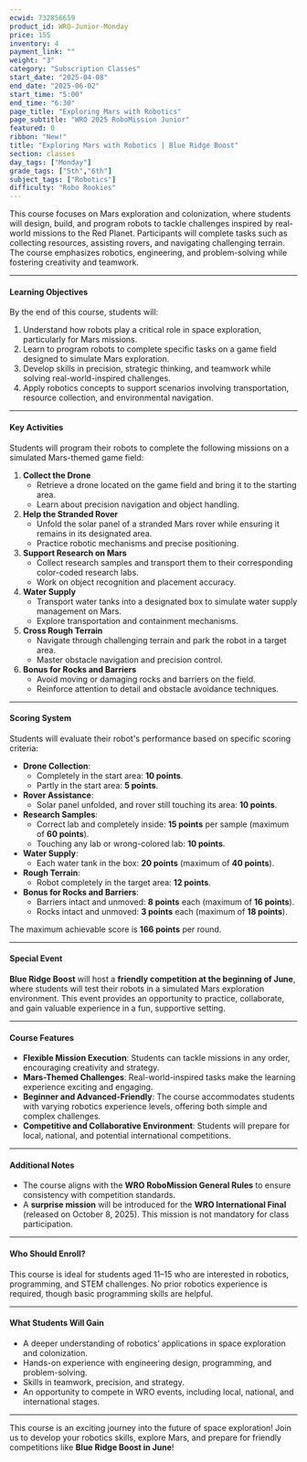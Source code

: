 ```yaml
---
ecwid: 732856659
product_id: WRO-Junior-Monday
price: 155
inventory: 4
payment_link: ""
weight: "3"
category: "Subscription Classes"
start_date: "2025-04-08"
end_date: "2025-06-02"
start_time: "5:00"
end_time: "6:30"
page_title: "Exploring Mars with Robotics"
page_subtitle: "WRO 2025 RoboMission Junior"
featured: 0
ribbon: "New!"
title: "Exploring Mars with Robotics | Blue Ridge Boost"
section: classes
day_tags: ["Monday"]
grade_tags: ["5th","6th"]
subject_tags: ["Robotics"]
difficulty: "Robo Rookies"
---
```

<p><strong></strong></p><p>This course focuses on Mars exploration and colonization, where students will design, build, and program robots to tackle challenges inspired by real-world missions to the Red Planet. Participants will complete tasks such as collecting resources, assisting rovers, and navigating challenging terrain. The course emphasizes robotics, engineering, and problem-solving while fostering creativity and teamwork.</p><hr><h4><strong>Learning Objectives</strong></h4><p>By the end of this course, students will:</p><ol> <li>Understand how robots play a critical role in space exploration, particularly for Mars missions.</li> <li>Learn to program robots to complete specific tasks on a game field designed to simulate Mars exploration.</li> <li>Develop skills in precision, strategic thinking, and teamwork while solving real-world-inspired challenges.</li> <li>Apply robotics concepts to support scenarios involving transportation, resource collection, and environmental navigation.</li> </ol><hr><h4><strong>Key Activities</strong></h4><p>Students will program their robots to complete the following missions on a simulated Mars-themed game field:</p><ol> <li><strong>Collect the Drone</strong> <ul> <li>Retrieve a drone located on the game field and bring it to the starting area.</li> <li>Learn about precision navigation and object handling.</li> </ul> </li> <li><strong>Help the Stranded Rover</strong> <ul> <li>Unfold the solar panel of a stranded Mars rover while ensuring it remains in its designated area.</li> <li>Practice robotic mechanisms and precise positioning.</li> </ul> </li> <li><strong>Support Research on Mars</strong> <ul> <li>Collect research samples and transport them to their corresponding color-coded research labs.</li> <li>Work on object recognition and placement accuracy.</li> </ul> </li> <li><strong>Water Supply</strong> <ul> <li>Transport water tanks into a designated box to simulate water supply management on Mars.</li> <li>Explore transportation and containment mechanisms.</li> </ul> </li> <li><strong>Cross Rough Terrain</strong> <ul> <li>Navigate through challenging terrain and park the robot in a target area.</li> <li>Master obstacle navigation and precision control.</li> </ul> </li> <li><strong>Bonus for Rocks and Barriers</strong> <ul> <li>Avoid moving or damaging rocks and barriers on the field.</li> <li>Reinforce attention to detail and obstacle avoidance techniques.</li> </ul> </li> </ol><hr><h4><strong>Scoring System</strong></h4><p>Students will evaluate their robot's performance based on specific scoring criteria:</p><ul> <li><strong>Drone Collection</strong>: <ul> <li>Completely in the start area: <strong>10 points</strong>.</li> <li>Partly in the start area: <strong>5 points</strong>.</li> </ul> </li> <li><strong>Rover Assistance</strong>: <ul> <li>Solar panel unfolded, and rover still touching its area: <strong>10 points</strong>.</li> </ul> </li> <li><strong>Research Samples</strong>: <ul> <li>Correct lab and completely inside: <strong>15 points</strong> per sample (maximum of <strong>60 points</strong>).</li> <li>Touching any lab or wrong-colored lab: <strong>10 points</strong>.</li> </ul> </li> <li><strong>Water Supply</strong>: <ul> <li>Each water tank in the box: <strong>20 points</strong> (maximum of <strong>40 points</strong>).</li> </ul> </li> <li><strong>Rough Terrain</strong>: <ul> <li>Robot completely in the target area: <strong>12 points</strong>.</li> </ul> </li> <li><strong>Bonus for Rocks and Barriers</strong>: <ul> <li>Barriers intact and unmoved: <strong>8 points</strong> each (maximum of <strong>16 points</strong>).</li> <li>Rocks intact and unmoved: <strong>3 points</strong> each (maximum of <strong>18 points</strong>).</li> </ul> </li> </ul><p>The maximum achievable score is <strong>166 points</strong> per round.</p><hr><h4><strong>Special Event</strong></h4><p><strong>Blue Ridge Boost</strong> will host a <strong>friendly competition at the beginning of June</strong>, where students will test their robots in a simulated Mars exploration environment. This event provides an opportunity to practice, collaborate, and gain valuable experience in a fun, supportive setting.</p><hr><h4><strong>Course Features</strong></h4><ul> <li><strong>Flexible Mission Execution</strong>: Students can tackle missions in any order, encouraging creativity and strategy.</li> <li><strong>Mars-Themed Challenges</strong>: Real-world-inspired tasks make the learning experience exciting and engaging.</li> <li><strong>Beginner and Advanced-Friendly</strong>: The course accommodates students with varying robotics experience levels, offering both simple and complex challenges.</li> <li><strong>Competitive and Collaborative Environment</strong>: Students will prepare for local, national, and potential international competitions.</li> </ul><hr><h4><strong>Additional Notes</strong></h4><ul> <li>The course aligns with the <strong>WRO RoboMission General Rules</strong> to ensure consistency with competition standards.</li> <li>A <strong>surprise mission</strong> will be introduced for the <strong>WRO International Final</strong> (released on October 8, 2025). This mission is not mandatory for class participation.</li> </ul><hr><h4><strong>Who Should Enroll?</strong></h4><p>This course is ideal for students aged 11–15 who are interested in robotics, programming, and STEM challenges. No prior robotics experience is required, though basic programming skills are helpful.</p><hr><h4><strong>What Students Will Gain</strong></h4><ul> <li>A deeper understanding of robotics’ applications in space exploration and colonization.</li> <li>Hands-on experience with engineering design, programming, and problem-solving.</li> <li>Skills in teamwork, precision, and strategy.</li> <li>An opportunity to compete in WRO events, including local, national, and international stages.</li> </ul><hr><p>This course is an exciting journey into the future of space exploration! Join us to develop your robotics skills, explore Mars, and prepare for friendly competitions like <strong>Blue Ridge Boost in June</strong>!</p>
